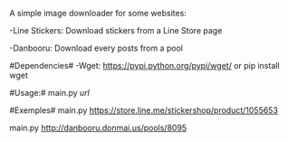 A simple image downloader for some websites:

-Line Stickers: Download stickers from a Line Store page

-Danbooru: Download every posts from a pool

#Dependencies#
-Wget: https://pypi.python.org/pypi/wget/ or pip install wget

#Usage:#
main.py *url*

#Exemples#
main.py https://store.line.me/stickershop/product/1055653

main.py http://danbooru.donmai.us/pools/8095
